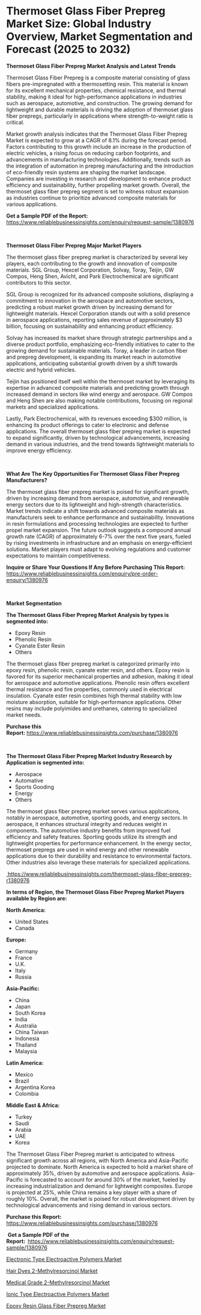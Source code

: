 <p><h1>Thermoset Glass Fiber Prepreg Market Size: Global Industry Overview, Market Segmentation and Forecast (2025 to 2032)</h1></p><p><strong>Thermoset Glass Fiber Prepreg Market Analysis and Latest Trends</strong></p>
<p><p>Thermoset Glass Fiber Prepreg is a composite material consisting of glass fibers pre-impregnated with a thermosetting resin. This material is known for its excellent mechanical properties, chemical resistance, and thermal stability, making it ideal for high-performance applications in industries such as aerospace, automotive, and construction. The growing demand for lightweight and durable materials is driving the adoption of thermoset glass fiber prepregs, particularly in applications where strength-to-weight ratio is critical.</p><p>Market growth analysis indicates that the Thermoset Glass Fiber Prepreg Market is expected to grow at a CAGR of 8.1% during the forecast period. Factors contributing to this growth include an increase in the production of electric vehicles, a rising focus on reducing carbon footprints, and advancements in manufacturing technologies. Additionally, trends such as the integration of automation in prepreg manufacturing and the introduction of eco-friendly resin systems are shaping the market landscape. Companies are investing in research and development to enhance product efficiency and sustainability, further propelling market growth. Overall, the thermoset glass fiber prepreg segment is set to witness robust expansion as industries continue to prioritize advanced composite materials for various applications.</p></p>
<p><strong>Get a Sample PDF of the Report:&nbsp;</strong> <a href="https://www.reliablebusinessinsights.com/enquiry/request-sample/1380976?utm_campaign=60&utm_medium=2&utm_source=Github&utm_content=ia&utm_term=01022025&utm_id=thermoset-glass-fiber-prepreg">https://www.reliablebusinessinsights.com/enquiry/request-sample/1380976</a></p>
<p>&nbsp;</p>
<p><strong>Thermoset Glass Fiber Prepreg Major Market Players</strong></p>
<p><p>The thermoset glass fiber prepreg market is characterized by several key players, each contributing to the growth and innovation of composite materials. SGL Group, Hexcel Corporation, Solvay, Toray, Teijin, GW Compos, Heng Shen, Avicht, and Park Electrochemical are significant contributors to this sector.</p><p>SGL Group is recognized for its advanced composite solutions, displaying a commitment to innovation in the aerospace and automotive sectors, predicting a robust market growth driven by increasing demand for lightweight materials. Hexcel Corporation stands out with a solid presence in aerospace applications, reporting sales revenue of approximately $3 billion, focusing on sustainability and enhancing product efficiency.</p><p>Solvay has increased its market share through strategic partnerships and a diverse product portfolio, emphasizing eco-friendly initiatives to cater to the growing demand for sustainable materials. Toray, a leader in carbon fiber and prepreg development, is expanding its market reach in automotive applications, anticipating substantial growth driven by a shift towards electric and hybrid vehicles.</p><p>Teijin has positioned itself well within the thermoset market by leveraging its expertise in advanced composite materials and predicting growth through increased demand in sectors like wind energy and aerospace. GW Compos and Heng Shen are also making notable contributions, focusing on regional markets and specialized applications. </p><p>Lastly, Park Electrochemical, with its revenues exceeding $300 million, is enhancing its product offerings to cater to electronic and defense applications. The overall thermoset glass fiber prepreg market is expected to expand significantly, driven by technological advancements, increasing demand in various industries, and the trend towards lightweight materials to improve energy efficiency.</p></p>
<p>&nbsp;</p>
<p><strong>What Are The Key Opportunities For Thermoset Glass Fiber Prepreg Manufacturers?</strong></p>
<p><p>The thermoset glass fiber prepreg market is poised for significant growth, driven by increasing demand from aerospace, automotive, and renewable energy sectors due to its lightweight and high-strength characteristics. Market trends indicate a shift towards advanced composite materials as manufacturers seek to enhance performance and sustainability. Innovations in resin formulations and processing technologies are expected to further propel market expansion. The future outlook suggests a compound annual growth rate (CAGR) of approximately 6-7% over the next five years, fueled by rising investments in infrastructure and an emphasis on energy-efficient solutions. Market players must adapt to evolving regulations and customer expectations to maintain competitiveness.</p></p>
<p><strong>Inquire or Share Your Questions If Any Before Purchasing This Report:</strong> <a href="https://www.reliablebusinessinsights.com/enquiry/pre-order-enquiry/1380976?utm_campaign=60&utm_medium=2&utm_source=Github&utm_content=ia&utm_term=01022025&utm_id=thermoset-glass-fiber-prepreg">https://www.reliablebusinessinsights.com/enquiry/pre-order-enquiry/1380976</a></p>
<p>&nbsp;</p>
<p><strong>Market Segmentation</strong></p>
<p><strong>The Thermoset Glass Fiber Prepreg Market Analysis by types is segmented into:</strong></p>
<p><ul><li>Epoxy Resin</li><li>Phenolic Resin</li><li>Cyanate Ester Resin</li><li>Others</li></ul></p>
<p><p>The thermoset glass fiber prepreg market is categorized primarily into epoxy resin, phenolic resin, cyanate ester resin, and others. Epoxy resin is favored for its superior mechanical properties and adhesion, making it ideal for aerospace and automotive applications. Phenolic resin offers excellent thermal resistance and fire properties, commonly used in electrical insulation. Cyanate ester resin combines high thermal stability with low moisture absorption, suitable for high-performance applications. Other resins may include polyimides and urethanes, catering to specialized market needs.</p></p>
<p><strong>Purchase this Report:&nbsp;</strong><a href="https://www.reliablebusinessinsights.com/purchase/1380976?utm_campaign=60&utm_medium=2&utm_source=Github&utm_content=ia&utm_term=01022025&utm_id=thermoset-glass-fiber-prepreg">https://www.reliablebusinessinsights.com/purchase/1380976</a></p>
<p>&nbsp;</p>
<p><strong>The Thermoset Glass Fiber Prepreg Market Industry Research by Application is segmented into:</strong></p>
<p><ul><li>Aerospace</li><li>Automative</li><li>Sports Gooding</li><li>Energy</li><li>Others</li></ul></p>
<p><p>The thermoset glass fiber prepreg market serves various applications, notably in aerospace, automotive, sporting goods, and energy sectors. In aerospace, it enhances structural integrity and reduces weight in components. The automotive industry benefits from improved fuel efficiency and safety features. Sporting goods utilize its strength and lightweight properties for performance enhancement. In the energy sector, thermoset prepregs are used in wind energy and other renewable applications due to their durability and resistance to environmental factors. Other industries also leverage these materials for specialized applications.</p></p>
<p><a href="https://www.reliablebusinessinsights.com/thermoset-glass-fiber-prepreg-r1380976?utm_campaign=60&utm_medium=2&utm_source=Github&utm_content=ia&utm_term=01022025&utm_id=thermoset-glass-fiber-prepreg">&nbsp;https://www.reliablebusinessinsights.com/thermoset-glass-fiber-prepreg-r1380976</a></p>
<p><strong>In terms of Region, the Thermoset Glass Fiber Prepreg Market Players available by Region are:</strong></p>
<p>
    <p> <strong> North America: </strong>
        <ul>
            <li>United States</li>
            <li>Canada</li>
        </ul>
        </p> 
    <p> <strong> Europe: </strong>
        <ul>
            <li>Germany</li>
            <li>France</li>
            <li>U.K.</li>
            <li>Italy</li>
            <li>Russia</li>
        </ul>
        </p> 
    <p> <strong> Asia-Pacific: </strong>
        <ul>
            <li>China</li>
            <li>Japan</li>
            <li>South Korea</li>
            <li>India</li>
            <li>Australia</li>
            <li>China Taiwan</li>
            <li>Indonesia</li>
            <li>Thailand</li>
            <li>Malaysia</li>
        </ul>
        </p> 
    <p> <strong> Latin America: </strong>
        <ul>
            <li>Mexico</li>
            <li>Brazil</li>
            <li>Argentina Korea</li>
            <li>Colombia</li>
        </ul>
        </p> 
    <p> <strong> Middle East & Africa: </strong>
        <ul>
            <li>Turkey</li>
            <li>Saudi</li>
            <li>Arabia</li>
            <li>UAE</li>
            <li>Korea</li>
        </ul>
    </p>
    </p>
<p><p>The Thermoset Glass Fiber Prepreg market is anticipated to witness significant growth across all regions, with North America and Asia-Pacific projected to dominate. North America is expected to hold a market share of approximately 35%, driven by automotive and aerospace applications. Asia-Pacific is forecasted to account for around 30% of the market, fueled by increasing industrialization and demand for lightweight composites. Europe is projected at 25%, while China remains a key player with a share of roughly 10%. Overall, the market is poised for robust development driven by technological advancements and rising demand in various sectors.</p></p>
<p><strong>Purchase this Report: </strong><a href="https://www.reliablebusinessinsights.com/purchase/1380976?utm_campaign=60&utm_medium=2&utm_source=Github&utm_content=ia&utm_term=01022025&utm_id=thermoset-glass-fiber-prepreg">https://www.reliablebusinessinsights.com/purchase/1380976</a></p>
<p>&nbsp;<strong>Get a Sample PDF of the Report:&nbsp;&nbsp;</strong><a href="https://www.reliablebusinessinsights.com/enquiry/request-sample/1380976?utm_campaign=60&utm_medium=2&utm_source=Github&utm_content=ia&utm_term=01022025&utm_id=thermoset-glass-fiber-prepreg">https://www.reliablebusinessinsights.com/enquiry/request-sample/1380976</a></p>
<p><strong></strong></p>
<p><p><a href="https://github.com/alanepetevi/Market-Research-Report-List-1/blob/main/electronic-type-electroactive-polymers-market.md?utm_campaign=60&utm_medium=2&utm_source=Github&utm_content=ia&utm_term=01022025&utm_id=thermoset-glass-fiber-prepreg">Electronic Type Electroactive Polymers Market</a></p><p><a href="https://github.com/loppibsr/Market-Research-Report-List-1/blob/main/hair-dyes-2-methylresorcinol-market.md?utm_campaign=60&utm_medium=2&utm_source=Github&utm_content=ia&utm_term=01022025&utm_id=thermoset-glass-fiber-prepreg">Hair Dyes 2-Methylresorcinol Market</a></p><p><a href="https://github.com/zitanebeibit9/Market-Research-Report-List-1/blob/main/medical-grade-2-methylresorcinol-market.md?utm_campaign=60&utm_medium=2&utm_source=Github&utm_content=ia&utm_term=01022025&utm_id=thermoset-glass-fiber-prepreg">Medical Grade 2-Methylresorcinol Market</a></p><p><a href="https://github.com/rebheelder/Market-Research-Report-List-1/blob/main/ionic-type-electroactive-polymers-market.md?utm_campaign=60&utm_medium=2&utm_source=Github&utm_content=ia&utm_term=01022025&utm_id=thermoset-glass-fiber-prepreg">Ionic Type Electroactive Polymers Market</a></p><p><a href="https://github.com/tjoensfibich/Market-Research-Report-List-1/blob/main/epoxy-resin-glass-fiber-prepreg-market.md?utm_campaign=60&utm_medium=2&utm_source=Github&utm_content=ia&utm_term=01022025&utm_id=thermoset-glass-fiber-prepreg">Epoxy Resin Glass Fiber Prepreg Market</a></p></p>